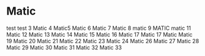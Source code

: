 # Matic
test
test 3
Matic 4
Matic5
Matic 6
Matic 7
Matic 8
matic 9
MATIC
matic 11
Matic 12
Matic 13
Matic 14
Matic 15
Matic 16
Matic 17
Matic 17
Matic
Matic 19
Matic 20
Matic 21
Matic 22
Matic 23
Matic 24
Matic 26
Matic 27
Matic 28
Matic 29
Matic 30
Matic 31
Matic 32
Matic 33
